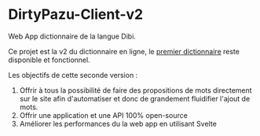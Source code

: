 # DirtyPazu-Client-v2

Web App dictionnaire de la langue Dibi.

Ce projet est la v2 du dictionnaire en ligne, le [premier dictionnaire](https://dibi-dictionary.onrender.com/) reste disponible et fonctionnel.

Les objectifs de cette seconde version :
1) Offrir à tous la possibilité de faire des propositions de mots directement sur le site afin d'automatiser et donc de grandement fluidifier l'ajout de mots.
2) Offrir une application et une API 100% open-source
3) Améliorer les performances du la web app en utilisant Svelte